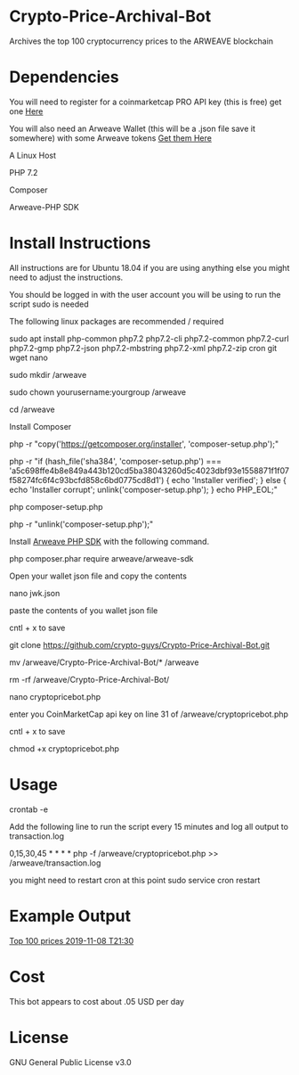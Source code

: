 # Crypto-Price-Archival-Bot
Archives the top 100 cryptocurrency prices to the ARWEAVE blockchain


# Dependencies
You will need to register for a coinmarketcap PRO API key (this is free) get one [Here](https://pro.coinmarketcap.com/)

You will also need an Arweave Wallet (this will be a .json file save it somewhere) with some Arweave tokens [Get them Here](https://tokens.arweave.org/)

A Linux Host 

PHP 7.2

Composer 

Arweave-PHP SDK


# Install Instructions

All instructions are for Ubuntu 18.04 if you are using anything else you might need to adjust the instructions.

You should be logged in with the user account you will be using to run the script sudo is needed

The following linux packages are recommended / required

sudo apt install php-common php7.2 php7.2-cli php7.2-common php7.2-curl php7.2-gmp php7.2-json php7.2-mbstring php7.2-xml php7.2-zip cron git wget nano

sudo mkdir /arweave

sudo chown yourusername:yourgroup /arweave

cd /arweave

Install Composer

php -r "copy('https://getcomposer.org/installer', 'composer-setup.php');"

php -r "if (hash_file('sha384', 'composer-setup.php') === 'a5c698ffe4b8e849a443b120cd5ba38043260d5c4023dbf93e1558871f1f07f58274fc6f4c93bcfd858c6bd0775cd8d1') { echo 'Installer verified'; } else { echo 'Installer corrupt'; unlink('composer-setup.php'); } echo PHP_EOL;"

php composer-setup.php

php -r "unlink('composer-setup.php');"


Install [Arweave PHP SDK](https://github.com/ArweaveTeam/arweave-php) with the following command.

php composer.phar require arweave/arweave-sdk

Open your wallet json file and copy the contents

nano jwk.json

paste the contents of you wallet json file

cntl + x to save

git clone https://github.com/crypto-guys/Crypto-Price-Archival-Bot.git

mv /arweave/Crypto-Price-Archival-Bot/* /arweave

rm -rf /arweave/Crypto-Price-Archival-Bot/

nano cryptopricebot.php

enter you CoinMarketCap api key on line 31 of /arweave/cryptopricebot.php

cntl + x to save

chmod +x cryptopricebot.php

# Usage
crontab -e

Add the following line to run the script every 15 minutes and log all output to transaction.log

0,15,30,45 * * * * php -f /arweave/cryptopricebot.php >> /arweave/transaction.log

you might need to restart cron at this point
sudo service cron restart

# Example Output
[Top 100 prices 2019-11-08 T21:30](https://arweave.net/vOsK1qQUWh8spr3atOZaMgvD6HEjmHaXfo04LQVVer8)

# Cost
This bot appears to cost about .05 USD per day

# License
GNU General Public License v3.0
